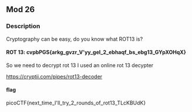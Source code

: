 ## Mod 26

### Description

Cryptography can be easy, do you know what ROT13 is?

#### ROT 13: cvpbPGS{arkg_gvzr_V'yy_gel_2_ebhaqf_bs_ebg13_GYpXOHqX}

So we need to decrypt rot 13
I used an online rot 13 decypter

https://cryptii.com/pipes/rot13-decoder


#### flag

picoCTF{next_time_I'll_try_2_rounds_of_rot13_TLcKBUdK}